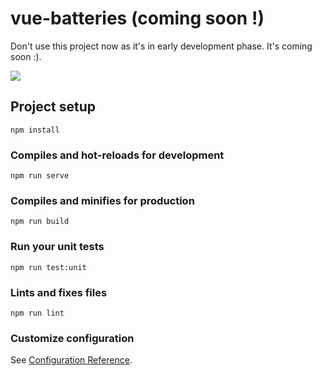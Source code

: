 # vue-batteries (coming soon !)

Don't use this project now as it's in early development phase. It's coming soon :).

![](https://github.com/girardinsamuel/vue-batteries/workflows/Test%20library/badge.svg)

## Project setup

```
npm install
```

### Compiles and hot-reloads for development

```
npm run serve
```

### Compiles and minifies for production

```
npm run build
```

### Run your unit tests

```
npm run test:unit
```

### Lints and fixes files

```
npm run lint
```

### Customize configuration

See [Configuration Reference](https://cli.vuejs.org/config/).
